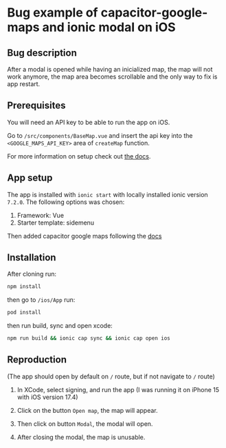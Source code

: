 # Bug example of capacitor-google-maps and ionic modal on iOS

## Bug description

After a modal is opened while having an inicialized map, the map will not work anymore, the map area becomes scrollable and the only way to fix is app restart.

## Prerequisites

You will need an API key to be able to run the app on iOS.

Go to `/src/components/BaseMap.vue` and insert the api key into the `<GOOGLE_MAPS_API_KEY>` area of `createMap` function.

For more information on setup check out [the docs](https://capacitorjs.com/docs/apis/google-maps#api-keys).

## App setup

The app is installed with `ionic start` with locally installed ionic version `7.2.0`. The following options was chosen:

1. Framework: Vue
2. Starter template: sidemenu

Then added capacitor google maps following the [docs](https://capacitorjs.com/docs/apis/google-maps)

## Installation

After cloning run:

```bash
npm install
```

then go to `/ios/App` run:

```bash
pod install
```

then run build, sync and open xcode:

```bash
npm run build && ionic cap sync && ionic cap open ios
```

## Reproduction

(The app should open by default on `/` route, but if not navigate to `/` route)

1. In XCode, select signing, and run the app (I was running it on iPhone 15 with iOS version 17.4)

2. Click on the button `Open map`, the map will appear.

3. Then click on button `Modal`, the modal will open.

4. After closing the modal, the map is unusable.
